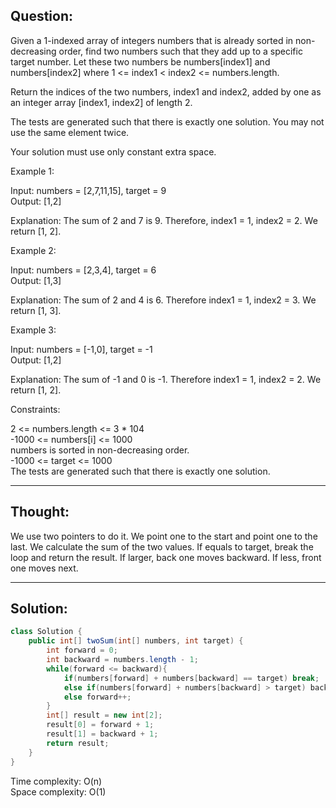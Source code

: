 ## Question:

Given a 1-indexed array of integers numbers that is already sorted in non-decreasing order, find two numbers such that they add up to a specific target number. Let these two numbers be numbers[index1] and numbers[index2] where 1 <= index1 < index2 <= numbers.length.  

Return the indices of the two numbers, index1 and index2, added by one as an integer array [index1, index2] of length 2.  

The tests are generated such that there is exactly one solution. You may not use the same element twice.  

Your solution must use only constant extra space. 

Example 1:  

Input: numbers = [2,7,11,15], target = 9  
Output: [1,2]  

Explanation: The sum of 2 and 7 is 9. Therefore, index1 = 1, index2 = 2. We return [1, 2].  

Example 2:  

Input: numbers = [2,3,4], target = 6  
Output: [1,3]  

Explanation: The sum of 2 and 4 is 6. Therefore index1 = 1, index2 = 3. We return [1, 3].  

Example 3:

Input: numbers = [-1,0], target = -1  
Output: [1,2]  

Explanation: The sum of -1 and 0 is -1. Therefore index1 = 1, index2 = 2. We return [1, 2].
 
Constraints:  

2 <= numbers.length <= 3 * 104  
-1000 <= numbers[i] <= 1000  
numbers is sorted in non-decreasing order.  
-1000 <= target <= 1000  
The tests are generated such that there is exactly one solution.

---
## Thought:
We use two pointers to do it. We point one to the start and point one to the last. We calculate the sum of the two values. If equals to 
target, break the loop and return the result. If larger, back one moves backward. If less, front one moves next.

---
## Solution:
```Java
class Solution {
    public int[] twoSum(int[] numbers, int target) {
        int forward = 0;
        int backward = numbers.length - 1;
        while(forward <= backward){
            if(numbers[forward] + numbers[backward] == target) break;
            else if(numbers[forward] + numbers[backward] > target) backward--;
            else forward++;
        }
        int[] result = new int[2];
        result[0] = forward + 1;
        result[1] = backward + 1;
        return result;
    }
}
```
Time complexity: O(n)  
Space complexity: O(1)
